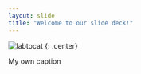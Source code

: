 ```yaml
---
layout: slide
title: "Welcome to our slide deck!"
---
```


![labtocat](https://octodex.github.com/images/labtocat.png)
{: .center}

My own caption
